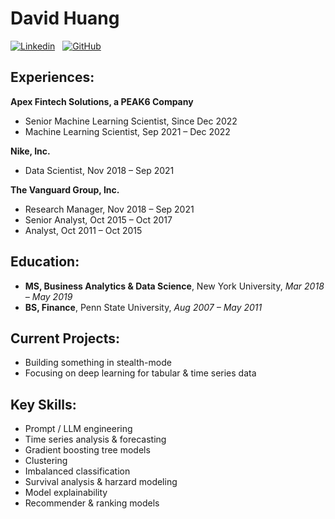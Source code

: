 # David Huang

[![Linkedin](https://img.shields.io/badge/LinkedIn-0077B5?style=for-the-badge&logo=linkedin&logoColor=white)](https://www.linkedin.com/in/davidihuang/)
&nbsp;
[![GitHub](https://img.shields.io/badge/GitHub-100000?style=for-the-badge&logo=github&logoColor=white)](https://github.com/hiydavid?tab=repositories)

## Experiences:

**Apex Fintech Solutions, a PEAK6 Company**
* Senior Machine Learning Scientist, Since Dec 2022
* Machine Learning Scientist, Sep 2021 – Dec 2022

**Nike, Inc.**
* Data Scientist, Nov 2018 – Sep 2021

**The Vanguard Group, Inc.**
* Research Manager, Nov 2018 – Sep 2021
* Senior Analyst, Oct 2015 – Oct 2017
* Analyst, Oct 2011 – Oct 2015

## Education:
* **MS, Business Analytics & Data Science**, New York University, *Mar 2018 – May 2019*
* **BS, Finance**, Penn State University, *Aug 2007 – May 2011*

## Current Projects:
* Building something in stealth-mode
* Focusing on deep learning for tabular & time series data

## Key Skills:
* Prompt / LLM engineering
* Time series analysis & forecasting
* Gradient boosting tree models
* Clustering
* Imbalanced classification
* Survival analysis & harzard modeling
* Model explainability
* Recommender & ranking models
